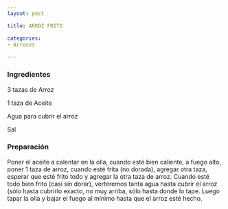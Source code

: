 ```yaml
---
layout: post

title: ARROZ FRITO

categories:
- Arroces

---
```

<h3>Ingredientes</h3>

3 tazas de Arroz

1 taza de Aceite

Agua para cubrir el arroz

Sal

<h3>Preparación</h3>

Poner el aceite a calentar en la olla, cuando esté bien caliente, a fuego alto, poner 1 taza de arroz, cuando esté frita (no dorada), agregar otra taza, esperar que esté frito todo y agregar la otra taza de arroz. Cuando esté todo bien frito (casi sin dorar), verteremos tanta agua hasta cubrir el arroz (sólo hasta cubrirlo exacto, no muy arriba, sólo hasta donde lo tape. Luego tapar la olla y bajar el fuego al mínimo hasta que el arroz esté hecho.

